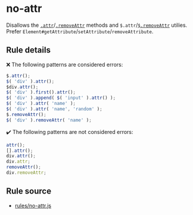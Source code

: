 # no-attr

Disallows the [`.attr`](https://api.jquery.com/attr/)/[`.removeAttr`](https://api.jquery.com/removeAttr/) methods and `$.attr`/[`$.removeAttr`](https://api.jquery.com/jQuery.removeAttr/) utilies. Prefer `Element#getAttribute`/`setAttribute`/`removeAttribute`.

## Rule details

❌ The following patterns are considered errors:
```js
$.attr();
$( 'div' ).attr();
$div.attr();
$( 'div' ).first().attr();
$( 'div' ).append( $( 'input' ).attr() );
$( 'div' ).attr( 'name' );
$( 'div' ).attr( 'name', 'random' );
$.removeAttr();
$( 'div' ).removeAttr( 'name' );
```

✔️ The following patterns are not considered errors:
```js
attr();
[].attr();
div.attr();
div.attr;
removeAttr();
div.removeAttr;
```
## Rule source

* [rules/no-attr.js](../rules/no-attr.js)

